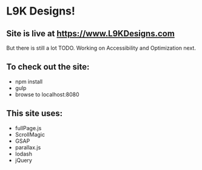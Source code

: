 # L9K Designs!
## Site is live at https://www.L9KDesigns.com
But there is still a lot TODO. Working on Accessibility and Optimization next.

## To check out the site:
* npm install
* gulp
* browse to localhost:8080

## This site uses:
* fullPage.js
* ScrollMagic
* GSAP
* parallax.js
* lodash
* jQuery